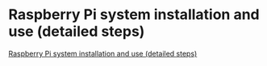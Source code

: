 # Raspberry Pi system installation and use (detailed steps)
[Raspberry Pi system installation and use (detailed steps)](https://aiwithcloud.com/2022/09/16/raspberry_pi_system_installation_and_use_detailed_steps/)